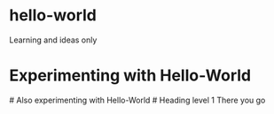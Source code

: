 # hello-world
Learning and ideas only
<h1>Experimenting with Hello-World</h1>
# Also experimenting with Hello-World
# Heading level 1 There you go
